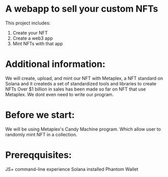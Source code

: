 # A webapp to sell your custom NFTs

This project includes:
1. Create your NFT
2. Create a web3 app
3. Mint NFTs with that app


# Additional information:
We will create, upload, and mint our NFT with Metaplex, a NFT standard on Solana and it createds a set of standardized tools and libraries to create NFTs
Over $1 billion in sales has been made so far on NFT that use Metaplex.
We dont even need to write our program.

# Before we start:
We will be using Metaplex's Candy Machine program. Which allow user to randomly mint NFT in a collection.

# Prereqquisites:
JS+ command-line experience
Solana installed
Phantom Wallet

